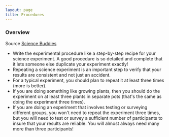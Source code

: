 ```yaml
---
layout: page
title: Procedures
---
```


### Overview
Source [Science Buddies](http://www.sciencebuddies.org/science-fair-projects/project_experimental_procedure.shtml)

* Write the experimental procedure like a step-by-step recipe for your science experiment. A good procedure is so detailed and complete that it lets someone else duplicate your experiment exactly!
* Repeating a science experiment is an important step to verify that your results are consistent and not just an accident.
* For a typical experiment, you should plan to repeat it at least three times (more is better).
* If you are doing something like growing plants, then you should do the experiment on at least three plants in separate pots (that's the same as doing the experiment three times).
* If you are doing an experiment that involves testing or surveying different groups, you won't need to repeat the experiment three times, but you will need to test or survey a sufficient number of participants to insure that your results are reliable. You will almost always need many more than three participants!

